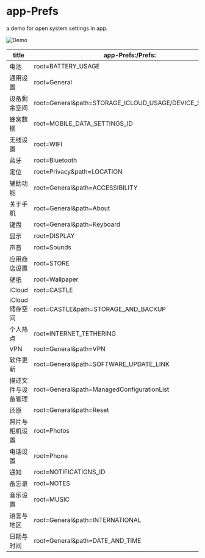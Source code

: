 # app-Prefs
a demo for open system settings in app.

![Demo](https://github.com/ChengLuffy/app-Prefs/raw/master/Prefs.gif)

title|app-Prefs:/Prefs:
---|---
电池| root=BATTERY_USAGE
通用设置| root=General
设备剩余空间| root=General&path=STORAGE_ICLOUD_USAGE/DEVICE_STORAGE
蜂窝数据| root=MOBILE_DATA_SETTINGS_ID
无线设置| root=WIFI
蓝牙| root=Bluetooth
定位| root=Privacy&path=LOCATION
辅助功能| root=General&path=ACCESSIBILITY
关于手机| root=General&path=About
键盘| root=General&path=Keyboard
显示| root=DISPLAY
声音| root=Sounds
应用商店设置| root=STORE
壁纸| root=Wallpaper
iCloud| root=CASTLE
iCloud储存空间| root=CASTLE&path=STORAGE_AND_BACKUP
个人热点| root=INTERNET_TETHERING
VPN| root=General&path=VPN
软件更新| root=General&path=SOFTWARE_UPDATE_LINK
描述文件与设备管理| root=General&path=ManagedConfigurationList
还原| root=General&path=Reset
照片与相机设置| root=Photos
电话设置| root=Phone
通知| root=NOTIFICATIONS_ID
备忘录| root=NOTES
音乐设置| root=MUSIC
语言与地区| root=General&path=INTERNATIONAL
日期与时间| root=General&path=DATE_AND_TIME
